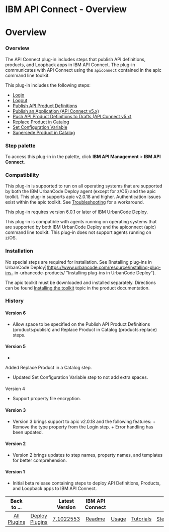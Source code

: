 
IBM API Connect - Overview
==========================

# Overview



### Overview




 


The API Connect plug-in includes steps that publish API definitions, products, and Loopback apps 
in IBM API Connect. The plug-in communicates with API Connect using the `apiconnect` contained in the apic command line 
toolkit.


This plug-in includes the following steps:


* [Login](#login)
* [Logout](#logout)
* [Publish API Product 
Definitions](#publish_api_product_definitions)
* [Publish an Application (API Connect 
v5.x)](#publish_an_application_(api_connect_v5.x))
* [Push API Product Definitions to Drafts (API Connect 
v5.x)](#push_api_product_definitions_to_drafts_(api_connect_v5.x))
* [Replace Product in 
Catalog](#replace_product_in_catalog)
* [Set Configuration Variable](#set_configuration_variable)
* [Supersede Product 
in Catalog](#supersede_product_in_catalog)



### Step palette


To access this plug-in in the palette, click **IBM API 
Management** > **IBM API Connect**.


### Compatibility


This plug-in is supported to run on all operating systems that
 are supported by both the IBM UrbanCode Deploy agent (except for z/OS) and the apic toolkit. This plug-in supports apic
 v2.0.18 and higher. Authentication issues exist within the apic toolkit. See [Troubleshooting](#troubleshooting) for a 
workaround.


This plug-in requires version 6.0.1 or later of IBM UrbanCode Deploy.


This plug-in is compatible with 
agents running on operating systems that are supported by both IBM UrbanCode Deploy and the apiconnect (apic) command 
line toolkit. This plug-in does not support agents running on z/OS.


### Installation


No special steps are required 
for installation. See [Installing plug-ins in UrbanCode Deploy](https://www.urbancode.com/resource/installing-plug-ins-
in-urbancode-products/ "Installing plug-ins in UrbanCode Deploy").


The apic toolkit must be downloaded and installed 
separately. Directions can be found [Installing the 
toolkit](https://www.ibm.com/support/knowledgecenter/SSMNED_5.0.0/com.ibm.apic.toolkit.doc/tapim_cli_install.html) topic
 in the product documentation. 


### History


#### Version 6


* Allow space to be specified on the Publish API 
Product Definitions (products:publish) and Replace Product in Catalog (products:replace) steps.


#### Version 5


* 
Added Replace Product in a Catalog step.
* Updated Set Configuration Variable step to not add extra spaces.


#### 
Version 4


* Support property file encryption.
#### Version 3

* Version 3 brings support to apic v2.0.18 and the 
following features:
        + Remove the type property from the Login step.
        + Error handling has been updated.



#### Version 2


* Version 2 brings updates to step names, property names, and templates for better comprehension.



#### Version 1


* Initial beta release containing steps to deploy API Definitions, Products, and Loopback apps to IBM 
API Connect.


|Back to ...||Latest Version|IBM API Connect ||||||
| :---: | :---: | :---: | :---: | :---: | :---: | :---: | :---: | :---: |
|[All Plugins](../../index.md)|[Deploy Plugins](../README.md)|[7.1022553](https://raw.githubusercontent.com/UrbanCode/IBM-UCD-PLUGINS/main/files/apiconnect/apiconnect-7.1022553.zip)|[Readme](README.md)|[Usage](usage.md)|[Tutorials](tutorials.md)|[Steps](steps.md)|[Troubleshooting](troubleshooting.md)|[Downloads](downloads.md)|
